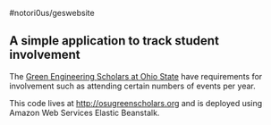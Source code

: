 #notori0us/geswebsite
## A simple application to track student involvement

The [Green Engineering Scholars at Ohio
State](http://honors-scholars.osu.edu/scholars/programs/green-engineering) have
requirements for involvement such as attending certain numbers of events per
year.

This code lives at http://osugreenscholars.org and is deployed using Amazon Web
Services Elastic Beanstalk.
